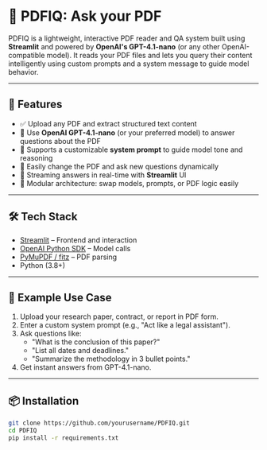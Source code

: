 # 📄 PDFIQ: Ask your PDF

PDFIQ is a lightweight, interactive PDF reader and QA system built using **Streamlit** and powered by **OpenAI's GPT-4.1-nano** (or any other OpenAI-compatible model). It reads your PDF files and lets you query their content intelligently using custom prompts and a system message to guide model behavior.

---

## 🚀 Features

- ✅ Upload any PDF and extract structured text content
- 🤖 Use **OpenAI GPT-4.1-nano** (or your preferred model) to answer questions about the PDF
- 🧠 Supports a customizable **system prompt** to guide model tone and reasoning
- 🔁 Easily change the PDF and ask new questions dynamically
- 💬 Streaming answers in real-time with **Streamlit** UI
- 🔧 Modular architecture: swap models, prompts, or PDF logic easily

---

## 🛠️ Tech Stack

- [Streamlit](https://streamlit.io/) – Frontend and interaction
- [OpenAI Python SDK](https://github.com/openai/openai-python) – Model calls
- [PyMuPDF / fitz](https://pymupdf.readthedocs.io/en/latest/) – PDF parsing
- Python (3.8+)

---

## 🧪 Example Use Case

1. Upload your research paper, contract, or report in PDF form.
2. Enter a custom system prompt (e.g., "Act like a legal assistant").
3. Ask questions like:
   - "What is the conclusion of this paper?"
   - "List all dates and deadlines."
   - "Summarize the methodology in 3 bullet points."
4. Get instant answers from GPT-4.1-nano.

---

## 📦 Installation

```bash
git clone https://github.com/yourusername/PDFIQ.git
cd PDFIQ
pip install -r requirements.txt
